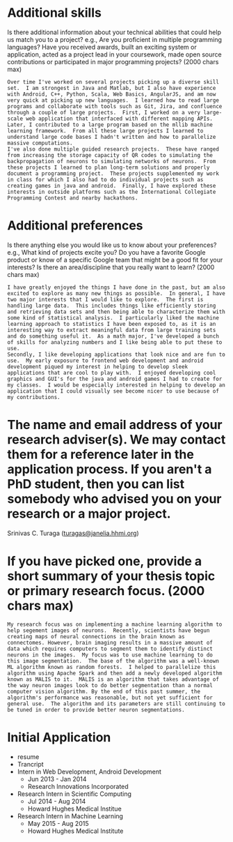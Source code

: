# Additional skills
Is there additional information about your technical abilities that could help us match you to a project? e.g., Are you proficient in multiple programming languages? Have you received awards, built an exciting system or application, acted as a project lead in your coursework, made open source contributions or participated in major programming projects? (2000 chars max)

	Over time I've worked on several projects picking up a diverse skill set.  I am strongest in Java and Matlab, but I also have experience with Android, C++, Python, Scala, Web Basics, AngularJS, and am now very quick at picking up new languages.  I learned how to read large programs and collaborate with tools such as Git, Jira, and confluence through a couple of large projects.  First, I worked on a very large-scale web application that interfaced with different mapping APIs. Later, I contributed to a large program based on the mllib machine learning framework.  From all these large projects I learned to understand large code bases I hadn't written and how to parallelize massive computations.
	I've also done multiple guided research projects.  These have ranged from increasing the storage capacity of QR codes to simulating the backpropagation of neurons to simulating networks of neurons.  From these projects I learned to plan long-term solutions and properly document a programming project.  These projects supplemented my work in class for which I also had to do individual projects such as creating games in java and android.  Finally, I have explored these interests in outside platforms such as the International Collegiate Programming Contest and nearby hackathons.

# Additional preferences
Is there anything else you would like us to know about your preferences? e.g., What kind of projects excite you? Do you have a favorite Google product or know of a specific Google team that might be a good fit for your interests? Is there an area/discipline that you really want to learn? (2000 chars max)

	I have greatly enjoyed the things I have done in the past, but am also excited to explore as many new things as possible.  In general, I have two major interests that I would like to explore.  The first is handling large data.  This includes things like efficiently storing and retrieving data sets and then being able to characterize them with some kind of statistical analysis.  I particularly liked the machine learning approach to statistics I have been exposed to, as it is an interesting way to extract meaningful data from large training sets and do something useful it.  As a math major, I've developed a bunch of skills for analyzing numbers and I like being able to put these to use.  
	Secondly, I like developing applications that look nice and are fun to use.  My early exposure to frontend web development and android development piqued my interest in helping to develop sleek applications that are cool to play with.  I enjoyed developing cool graphics and GUI's for the java and android games I had to create for my classes.  I would be especially interested in helping to develop an application that I could visually see become nicer to use because of my contributions.
	
# The name and email address of your research adviser(s). We may contact them for a reference later in the application process. If you aren't a PhD student, then you can list somebody who advised you on your research or a major project.

Srinivas C. Turaga (turagas@janelia.hhmi.org)

# If you have picked one, provide a short summary of your thesis topic or primary research focus. (2000 chars max)

	My research focus was on implementing a machine learning algorithm to help segement images of neurons.  Recently, scientists have begun creating maps of neural connections in the brain known as connectomes. However, brain imaging results in a massive amount of data which requires computers to segment them to identify distinct neurons in the images.  My focus was to use machine learning to do this image segmentation.  The base of the algorithm was a well-known ML algorithm known as random forests.  I helped to parallelize this algorithm using Apache Spark and then add a newly developed algorithm known as MALIS to it.  MALIS is an algorithm that takes advantage of the way neuron images look to do better segmentation than a normal computer vision algorithm. By the end of this past summer, the algorithm's performance was reasonable, but not yet sufficient for general use.  The algorithm and its parameters are still continuing to be tuned in order to provide better neuron segmentations.

# Initial Application
- resume
- Trancript
- Intern in Web Development, Android Development
	- Jun 2013 - Jan 2014
	- Research Innovations Incorporated
- Research Intern in Scientific Computing
	- Jul 2014 - Aug 2014
	- Howard Hughes Medical Institue
- Research Intern in Machine Learning
	- May 2015 - Aug 2015
	- Howard Hughes Medical Institute

